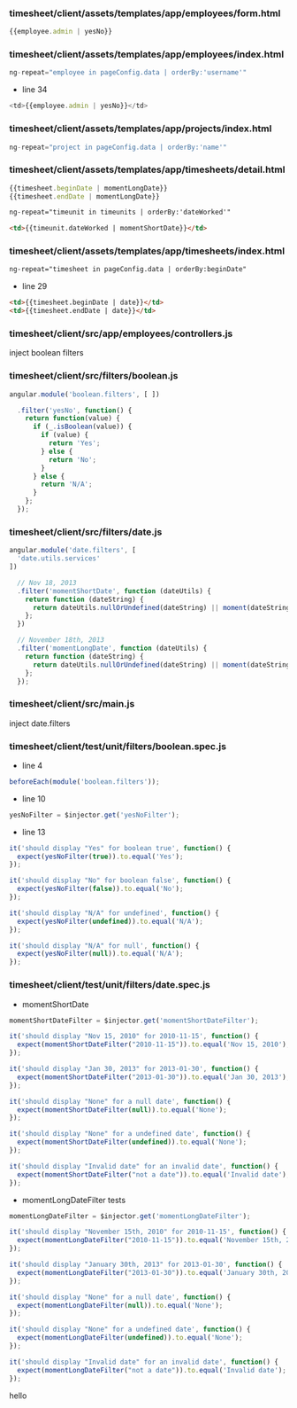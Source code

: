 ### timesheet/client/assets/templates/app/employees/form.html

```JavaScript
{{employee.admin | yesNo}}
```

### timesheet/client/assets/templates/app/employees/index.html

```JavaScript
ng-repeat="employee in pageConfig.data | orderBy:'username'"
```

* line 34

```JavaScript
<td>{{employee.admin | yesNo}}</td>
```

### timesheet/client/assets/templates/app/projects/index.html

```JavaScript
ng-repeat="project in pageConfig.data | orderBy:'name'"
```

### timesheet/client/assets/templates/app/timesheets/detail.html

```JavaScript
{{timesheet.beginDate | momentLongDate}}
{{timesheet.endDate | momentLongDate}}
```

```html
ng-repeat="timeunit in timeunits | orderBy:'dateWorked'"
```

```html
<td>{{timeunit.dateWorked | momentShortDate}}</td>
```

### timesheet/client/assets/templates/app/timesheets/index.html

```html
ng-repeat="timesheet in pageConfig.data | orderBy:beginDate"
```

* line 29

```html
<td>{{timesheet.beginDate | date}}</td>
<td>{{timesheet.endDate | date}}</td>
```

### timesheet/client/src/app/employees/controllers.js

inject boolean filters

### timesheet/client/src/filters/boolean.js

```JavaScript
angular.module('boolean.filters', [ ])

  .filter('yesNo', function() {
    return function(value) {
      if (_.isBoolean(value)) {
        if (value) {
          return 'Yes';
        } else {
          return 'No';
        }
      } else {
        return 'N/A';
      }
    };
  });
```

### timesheet/client/src/filters/date.js

```JavaScript
angular.module('date.filters', [
  'date.utils.services'
])

  // Nov 18, 2013
  .filter('momentShortDate', function (dateUtils) {
    return function (dateString) {
      return dateUtils.nullOrUndefined(dateString) || moment(dateString).format("MMM D, YYYY");
    };
  })

  // November 18th, 2013
  .filter('momentLongDate', function (dateUtils) {
    return function (dateString) {
      return dateUtils.nullOrUndefined(dateString) || moment(dateString).format("MMMM Do, YYYY");
    };
  });
```

### timesheet/client/src/main.js

inject date.filters

### timesheet/client/test/unit/filters/boolean.spec.js

* line 4

```JavaScript
beforeEach(module('boolean.filters'));
```

* line 10

```JavaScript
yesNoFilter = $injector.get('yesNoFilter');
```

* line 13

```JavaScript
it('should display "Yes" for boolean true', function() {
  expect(yesNoFilter(true)).to.equal('Yes');
});

it('should display "No" for boolean false', function() {
  expect(yesNoFilter(false)).to.equal('No');
});

it('should display "N/A" for undefined', function() {
  expect(yesNoFilter(undefined)).to.equal('N/A');
});

it('should display "N/A" for null', function() {
  expect(yesNoFilter(null)).to.equal('N/A');
});
```

### timesheet/client/test/unit/filters/date.spec.js

* momentShortDate

```JavaScript
momentShortDateFilter = $injector.get('momentShortDateFilter');
```

```JavaScript
it('should display "Nov 15, 2010" for 2010-11-15', function() {
  expect(momentShortDateFilter("2010-11-15")).to.equal('Nov 15, 2010');
});

it('should display "Jan 30, 2013" for 2013-01-30', function() {
  expect(momentShortDateFilter("2013-01-30")).to.equal('Jan 30, 2013');
});

it('should display "None" for a null date', function() {
  expect(momentShortDateFilter(null)).to.equal('None');
});

it('should display "None" for a undefined date', function() {
  expect(momentShortDateFilter(undefined)).to.equal('None');
});

it('should display "Invalid date" for an invalid date', function() {
  expect(momentShortDateFilter("not a date")).to.equal('Invalid date');
});
```

* momentLongDateFilter tests

```JavaScript
momentLongDateFilter = $injector.get('momentLongDateFilter');
```

```JavaScript
it('should display "November 15th, 2010" for 2010-11-15', function() {
  expect(momentLongDateFilter("2010-11-15")).to.equal('November 15th, 2010');
});

it('should display "January 30th, 2013" for 2013-01-30', function() {
  expect(momentLongDateFilter("2013-01-30")).to.equal('January 30th, 2013');
});

it('should display "None" for a null date', function() {
  expect(momentLongDateFilter(null)).to.equal('None');
});

it('should display "None" for a undefined date', function() {
  expect(momentLongDateFilter(undefined)).to.equal('None');
});

it('should display "Invalid date" for an invalid date', function() {
  expect(momentLongDateFilter("not a date")).to.equal('Invalid date');
});
```


hello
